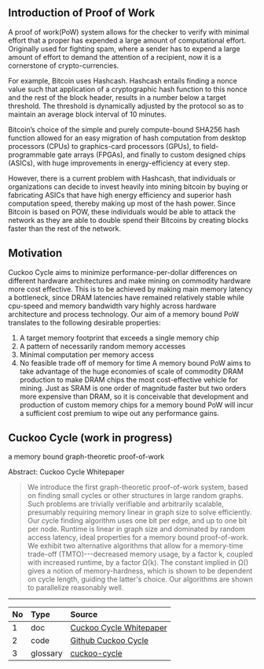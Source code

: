 
## Introduction of Proof of Work

A proof of work(PoW) system allows for the checker to verify with
minimal effort that a proper has expended a large amount of
computational effort. Originally used for fighting spam, where a sender
has to expend a large amount of effort to demand the attention of a
recipient, now it is a cornerstone of crypto-currencies.

For example, Bitcoin uses Hashcash. Hashcash entails finding a nonce
value such that application of a cryptographic hash function to this
nonce and the rest of the block header, results in a number below a
target threshold. The threshold is dynamically adjusted by the protocol
so as to maintain an average block interval of 10 minutes.

Bitcoin’s choice of the simple and purely compute-bound SHA256 hash
function allowed for an easy migration of hash computation from desktop
processors (CPUs) to graphics-card processors (GPUs), to
field-programmable gate arrays (FPGAs), and finally to custom designed
chips (ASICs), with huge improvements in energy-efficiency at every
step.

However, there is a current problem with Hashcash, that individuals or
organizations can decide to invest heavily into mining bitcoin by buying
or fabricating ASICs that have high energy efficiency and superior hash
computation speed, thereby making up most of the hash power. Since
Bitcoin is based on POW, these individuals would be able to attack the
network as they are able to double spend their Bitcoins by creating
blocks faster than the rest of the network.

## Motivation

Cuckoo Cycle aims to minimize performance-per-dollar differences on
different hardware architectures and make mining on commodity hardware
more cost effective. This is to be achieved by making main memory
latency a bottleneck, since DRAM latencies have remained relatively
stable while cpu-speed and memory bandwidth vary highly across hardware
architecture and process technology. Our aim of a memory bound PoW
translates to the following desirable properties:

1. A target memory footprint that exceeds a single memory chip
2. A pattern of necessarily random memory accesses
3. Minimal computation per memory access
4. No feasible trade off of memory for time A memory bound PoW aims to
   take advantage of the huge economies of scale of commodity DRAM
   production to make DRAM chips the most cost-effective vehicle for
   mining. Just as SRAM is one order of magnitude faster but two orders
   more expensive than DRAM, so it is conceivable that development and
   production of custom memory chips for a memory bound PoW will incur a
   sufficient cost premium to wipe out any performance gains.

## Cuckoo Cycle (work in progress)

a memory bound graph-theoretic proof-of-work

Abstract: Cuckoo Cycle Whitepaper

>We introduce the first graph-theoretic proof-of-work system, based on
>finding small cycles or other structures in large random graphs. Such
>problems are trivially verifiable and arbitrarily scalable, presumably
>requiring memory linear in graph size to solve efficiently. Our cycle
>finding algorithm uses one bit per edge, and up to one bit per node.
>Runtime is linear in graph size and dominated by random access latency,
>ideal properties for a memory bound proof-of-work. We exhibit two
>alternative algorithms that allow for a memory-time trade-off
>(TMTO)---decreased memory usage, by a factor k, coupled with increased
>runtime, by a factor Ω(k). The constant implied in Ω() gives a notion of
>memory-hardness, which is shown to be dependent on cycle length, guiding
>the latter's choice. Our algorithms are shown to parallelize reasonably
>well.


***

| No | Type     | Source                                                          |
|:---|:---------|:----------------------------------------------------------------|
| 1  | doc      | [Cuckoo Cycle Whitepaper](https://eprint.iacr.org/2014/059.pdf) |
| 2  | code     | [Github Cuckoo Cycle](https://github.com/tromp/cuckoo)          |
| 3  | glossary | [cuckoo-cycle](Glossary#cuckoo-cycle)                           |
